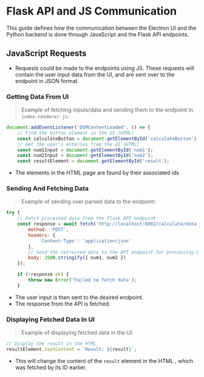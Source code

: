 # Flask API and JS Communication
This guide defines how the communication between the Electron UI and the Python backend is done through JavaScript and the Flask API endpoints.

## JavaScript Requests
* Requests could be made to the endpoints using JS. These requests will contain the user input data from the UI, and are sent over to the endpoint in JSON format.

### Getting Data From UI

> Example of fetching inputs/data and sending them to the endpoint in `index-renderer.js`:

```javascript
document.addEventListener('DOMContentLoaded', () => {
    // Find the button element in the UI (HTML)
    const calculateButton = document.getElementById('calculateButton');
    // Get the user's enteries from the UI (HTML)
    const num1Input = document.getElementById('num1');
    const num2Input = document.getElementById('num2');
    const resultElement = document.getElementById('result');
```
* The elements in the HTML page are found by their associated ids

### Sending And Fetching Data

> Example of sending over parsed data to the endpoint:

```javascript
try {
    // Fetch processed data from the Flask API endpoint
    const response = await fetch('http://localhost:6002/calculate/data', {
        method: 'POST',
        headers: {
            'Content-Type': 'application/json'
        },
        // Send the retreived data to the API endpoint for processing by the python backend
        body: JSON.stringify({ num1, num2 })
    });

    if (!response.ok) {
        throw new Error('Failed to fetch data');
    }
```
* The user input is then sent to the desired endpoint.
* The response from the API is fetched.

### Displaying Fetched Data In UI

> Example of displaying fetched data in the UI:

```javascript
// Display the result in the HTML
resultElement.textContent = `Result: ${result}`;
```

* This will change the content of the `result` element in the HTML , which was fetched by its ID earlier.
